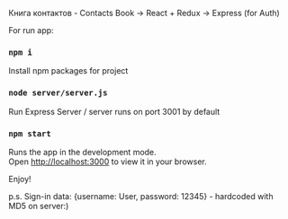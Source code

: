 Книга контактов - Contacts Book
-> React + Redux 
-> Express (for Auth)

For run app:

### `npm i`

Install npm packages for project

### `node server/server.js`

Run Express Server / server runs on port 3001 by default

### `npm start`

Runs the app in the development mode.\
Open [http://localhost:3000](http://localhost:3000) to view it in your browser.

Enjoy!

p.s. Sign-in data: {username: User, password: 12345} - hardcoded with MD5 on server:)
